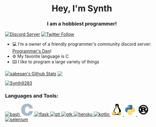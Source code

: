 <h1 align="center">Hey, I'm Synth</h1>
<h3 align="center">I am a hobbiest programmer!</h3>

[![Discord Server](https://img.shields.io/website?label=pden.net&style=for-the-badge&url=https%3A%2F%2Fpden.net)](https://pden.net)
[![Twitter Follow](https://img.shields.io/twitter/follow/Synth9283?color=1DA1F2&logo=twitter&style=for-the-badge)](https://twitter.com/intent/follow?original_referer=https%3A%2F%2Fgithub.com%2FSynth9283&screen_name=Synth9283)

- 💻 I’m a owner of a friendly programmer's community discord server: [Programmer's Den][website]!
- ⚙️ My favorite language is C
- ⌨️ I like to program a large variety of things

<a href="https://github.com/Synth9283">
<img align="center" alt="sabesan's Github Stats" src="https://github-readme-stats.codestackr.vercel.app/api?username=Synth9283&show_icons=true&hide_border=true&count_private=true&include_all_commits=true&theme=radical" /></a>

<a href="https://github.com/Synth9283">
  <img align="center" src="https://github-readme-stats.anuraghazra1.vercel.app/api/top-langs/?username=Synth9283&layout=compact&theme=radical" />
</a>

<p align="left"> <a href="https://github.com/ryo-ma/github-profile-trophy"><img src="https://github-profile-trophy.vercel.app/?username=Synth9283" alt="Synth9283" /></a> </p>

<h3 align="left">Languages and Tools:</h3>
<p align="left"> <a href="https://www.gnu.org/software/bash/" target="_blank"> <img src="https://www.vectorlogo.zone/logos/gnu_bash/gnu_bash-icon.svg" alt="bash" width="40" height="40"/> </a> <a href="https://www.cprogramming.com/" target="_blank"> <img src="https://raw.githubusercontent.com/devicons/devicon/master/icons/c/c-original.svg" alt="c" width="40" height="40"/> </a> <a href="https://flask.palletsprojects.com/" target="_blank"> <img src="https://www.vectorlogo.zone/logos/pocoo_flask/pocoo_flask-icon.svg" alt="flask" width="40" height="40"/> </a> <a href="https://git-scm.com/" target="_blank"> <img src="https://www.vectorlogo.zone/logos/git-scm/git-scm-icon.svg" alt="git" width="40" height="40"/> </a> <a href="https://www.gtk.org/" target="_blank"> <img src="https://upload.wikimedia.org/wikipedia/commons/7/71/GTK_logo.svg" alt="gtk" width="40" height="40"/> </a> <a href="https://heroku.com" target="_blank"> <img src="https://www.vectorlogo.zone/logos/heroku/heroku-icon.svg" alt="heroku" width="40" height="40"/> </a> <a href="https://kotlinlang.org" target="_blank"> <img src="https://www.vectorlogo.zone/logos/kotlinlang/kotlinlang-icon.svg" alt="kotlin" width="40" height="40"/> </a> <a href="https://www.linux.org/" target="_blank"> <img src="https://raw.githubusercontent.com/devicons/devicon/master/icons/linux/linux-original.svg" alt="linux" width="40" height="40"/> </a> <a href="https://www.python.org" target="_blank"> <img src="https://raw.githubusercontent.com/devicons/devicon/master/icons/python/python-original.svg" alt="python" width="40" height="40"/> </a> <a href="https://www.rust-lang.org" target="_blank"> <img src="https://raw.githubusercontent.com/devicons/devicon/master/icons/rust/rust-plain.svg" alt="rust" width="40" height="40"/> </a> <a href="https://www.selenium.dev" target="_blank"> <img src="https://raw.githubusercontent.com/detain/svg-logos/780f25886640cef088af994181646db2f6b1a3f8/svg/selenium-logo.svg" alt="selenium" width="40" height="40"/> </a> </p>

[website]: https://pden.net
[twitter]: https://twitter.com/Synth9283
